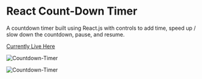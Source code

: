 # React Count-Down Timer
A countdown timer built using React.js with controls to add time, speed up / slow down the countdown, pause, and resume.

[Currently Live Here](https://lrussell13.github.io/countdown-timer/)

![Countdown-Timer](/src/Content/Screen%20Shot%202020-07-21%20at%207.59.25%20PM.png)

![Countdown-Timer](/src/Content/Screen%20Shot%202020-07-21%20at%208.07.02%20PM.png)